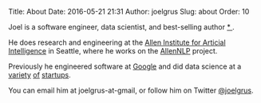 Title: About
Date: 2016-05-21 21:31
Author: joelgrus
Slug: about
Order: 10

Joel is a software engineer, data scientist, and
best-selling author <a href="https://news.ycombinator.com/item?id=11178828">* </a>.

He does research and engineering at the
<a href="http://allenai.org">Allen Institute for Articial Intelligence</a>
in Seattle, where he works on the <a href = "http://allennlp.org">AllenNLP</a> project.

Previously he engineered software at <a href="http://www.google.com">Google</a>
and did data science at a
<a href="https://www.geekwire.com/2015/microsoft-acquires-seattle-based-volometrix-to-bring-deeper-insights-into-worker-productivity/">variety</a>
<a href="http://www.geekwire.com/2013/ebay-acquires-decidecom-shopping-research-site-shut-sept-30/">of</a>
<a href="http://www.geekwire.com/2014/farewell-farecast-microsoft-kills-airfare-price-predictor-dismay-creator/">startups</a>.

You can email him at joelgrus-at-gmail, or follow him on Twitter <a href = "https://twitter.com/joelgrus">@joelgrus</a>.
